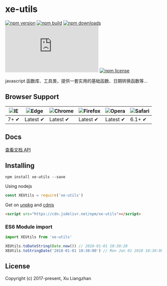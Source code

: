 # xe-utils

[![npm version](https://img.shields.io/npm/v/xe-utils.svg?style=flat-square)](https://www.npmjs.org/package/xe-utils)
[![npm build](https://travis-ci.org/xuliangzhan/xe-utils.svg?branch=master)](https://travis-ci.org/xuliangzhan/xe-utils)
[![npm downloads](https://img.shields.io/npm/dm/xe-utils.svg?style=flat-square)](http://npm-stat.com/charts.html?package=xe-utils)
[![gzip size: JS](http://img.badgesize.io/https://unpkg.com/xe-utils/dist/xe-utils.min.js?compression=gzip&label=gzip%20size:%20JS)](http://img.badgesize.io/https://unpkg.com/xe-utils/lib/index.umd.min.js?compression=gzip&label=gzip%20size:%20JS)
[![npm license](https://img.shields.io/badge/license-MIT-green.svg)](https://github.com/xuliangzhan/xe-utils/blob/master/LICENSE)

javascript 函数库、工具类，提供一套实用的基础函数、日期转换函数等...

## Browser Support

![IE](https://raw.github.com/alrra/browser-logos/master/src/archive/internet-explorer_7-8/internet-explorer_7-8_48x48.png) | ![Edge](https://raw.github.com/alrra/browser-logos/master/src/edge/edge_48x48.png) | ![Chrome](https://raw.github.com/alrra/browser-logos/master/src/chrome/chrome_48x48.png) | ![Firefox](https://raw.github.com/alrra/browser-logos/master/src/firefox/firefox_48x48.png) | ![Opera](https://raw.github.com/alrra/browser-logos/master/src/opera/opera_48x48.png) | ![Safari](https://raw.github.com/alrra/browser-logos/master/src/safari/safari_48x48.png)
--- | --- | --- | --- | --- | --- |
7+ ✔ | Latest ✔ | Latest ✔ | Latest ✔ | Latest ✔ | 6.1+ ✔ |

## Docs

[查看文档 API](https://xuliangzhan.github.io/xe-utils/)

## Installing

```shell
npm install xe-utils --save
```

Using nodejs

```javascript
const XEUtils = require('xe-utils')
```

Get on [unpkg](https://unpkg.com/xe-utils/) and [cdnjs](https://cdn.jsdelivr.net/npm/xe-utils/)

```HTML
<script src="https://cdn.jsdelivr.net/npm/xe-utils"></script>
```

### ES6 Module import

```javascript
import XEUtils from 'xe-utils'

XEUtils.toDateString(Date.now()) // 2018-01-01 10:30:28
XEUtils.toStringDate('2018-01-01 10:30:00') // Mon Jan 01 2018 10:30:00 GMT+0800 (中国标准时间)
```

## License

Copyright (c) 2017-present, Xu Liangzhan